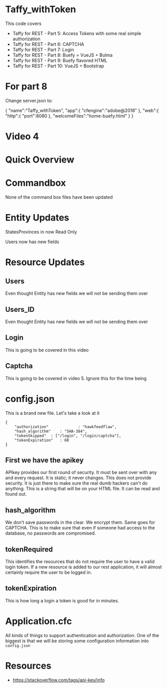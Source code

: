 # Taffy_withToken


This code covers

* Taffy for REST - Part 5: Access Tokens with some real simple authorization
* Taffy for REST - Part 6: CAPTCHA
* Taffy for REST - Part 7: Login
* Taffy for REST - Part 8: Buefy = VueJS + Bulma
* Taffy for REST - Part 9: Buefy flavored HTML
* Taffy for REST - Part 10: VueJS + Bootstrap

# For part 8


Change server.json to:

{
    "name":"Taffy_withToken",
    "app":{
        "cfengine":"adobe@2018"
    },
    "web":{
        "http":{
            "port":8080
        },
        "welcomeFiles":"home-buefy.html"
    }
}

# Video 4


# Quick Overview

# Commandbox

None of the command box files have been updated


# Entity Updates

StatesProvinces in now Read Only

Users now has new fields

# Resource Updates

## Users

Even thought Entity has new fields we will not be sending them over

## Users_ID

Even thought Entity has new fields we will not be sending them over

## Login

This is going to be covered in this video

## Captcha

This is going to be covered in video 5. Ignore this for the time being

# config.json

This is a brand new file. Let's take a look at it

```
{
	"authorization" 			: "hawkfeedflaw",
	"hash_algorithm" 	: "SHA-384",
	"tokenSkipped" 	: ["/login", "/login/captcha"],
	"tokenExpiration" 	: 60
}
```



## First we have the apikey
APIkey provides our first round of security. It must be sent over with any and every request. It is static; it never changes. This does not provide security. It is just there to make sure the real dumb hackers can't do anything. This is a string that will be on your HTML file. It can be read and found out.

## hash_algorithm
We don't save passwords in the clear. We encrypt them. Same goes for CAPTCHA. This is to make sure that even if someone had access to the database, no passwords are compromised.

## tokenRequired
This identifies the resources that do not require the user to have a valid login token. If a new resource is added to our rest application, it will almost certainly require the user to be logged in.

## tokenExpiration
This is how long a login a token is good for in minutes.


# Application.cfc

All kinds of things to support authentication and authorization. One of the biggest is that we will be storing some configuration information into `config.json`


# Resources

- https://stackoverflow.com/tags/api-key/info


